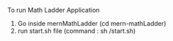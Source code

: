 To run Math Ladder Application 

1. Go inside mernMathLadder (cd mern-mathLadder)
2. run start.sh file (command : sh /start.sh)
